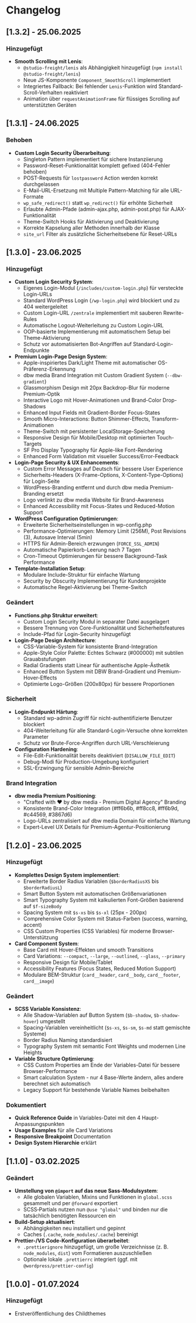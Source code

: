 # Changelog

## [1.3.2] - 25.06.2025

### Hinzugefügt

- **Smooth Scrolling mit Lenis**:
  - `@studio-freight/lenis` als Abhängigkeit hinzugefügt (`npm install @studio-freight/lenis`)
  - Neue JS-Komponente `Component_SmoothScroll` implementiert
  - Integriertes Fallback: Bei fehlender `Lenis`-Funktion wird Standard-Scroll-Verhalten reaktiviert
  - Animation über `requestAnimationFrame` für flüssiges Scrolling auf unterstützten Geräten

## [1.3.1] - 24.06.2025

### Behoben

- **Custom Login Security Überarbeitung**:
  - Singleton Pattern implementiert für sichere Instanziierung
  - Password-Reset-Funktionalität komplett gefixed (404-Fehler behoben)
  - POST-Requests für `lostpassword` Action werden korrekt durchgelassen
  - E-Mail-URL-Ersetzung mit Multiple Pattern-Matching für alle URL-Formate
  - `wp_safe_redirect()` statt `wp_redirect()` für erhöhte Sicherheit
  - Erlaubte Admin-Pfade (admin-ajax.php, admin-post.php) für AJAX-Funktionalität
  - Theme-Switch Hooks für Aktivierung und Deaktivierung
  - Korrekte Kapselung aller Methoden innerhalb der Klasse
  - `site_url` Filter als zusätzliche Sicherheitsebene für Reset-URLs

## [1.3.0] - 23.06.2025

### Hinzugefügt

- **Custom Login Security System**:
  - Eigenes Login-Modul (`/includes/custom-login.php`) für versteckte Login-URLs
  - Standard WordPress Login (`/wp-login.php`) wird blockiert und zu 404 weitergeleitet
  - Custom Login-URL `/zentrale` implementiert mit sauberen Rewrite-Rules
  - Automatische Logout-Weiterleitung zu Custom Login-URL
  - OOP-basierte Implementierung mit automatischem Setup bei Theme-Aktivierung
  - Schutz vor automatisierten Bot-Angriffen auf Standard-Login-Endpunkte
- **Premium Login-Page Design System**:
  - Apple-inspiriertes Dark/Light Theme mit automatischer OS-Präferenz-Erkennung
  - dbw media Brand Integration mit Custom Gradient System (`--dbw-gradient`)
  - Glassmorphism Design mit 20px Backdrop-Blur für moderne Premium-Optik
  - Interactive Logo mit Hover-Animationen und Brand-Color Drop-Shadows
  - Enhanced Input Fields mit Gradient-Border Focus-States
  - Smooth Micro-Interactions: Button Shimmer-Effects, Transform-Animationen
  - Theme-Switch mit persistenter LocalStorage-Speicherung
  - Responsive Design für Mobile/Desktop mit optimierten Touch-Targets
  - SF Pro Display Typography für Apple-like Font-Rendering
  - Enhanced Form Validation mit visueller Success/Error-Feedback
- **Login-Page Security & UX Enhancements**:
  - Custom Error Messages auf Deutsch für bessere User Experience
  - Sicherheits-Headers (X-Frame-Options, X-Content-Type-Options) für Login-Seite
  - WordPress-Branding entfernt und durch dbw media Premium-Branding ersetzt
  - Logo verlinkt zu dbw media Website für Brand-Awareness
  - Enhanced Accessibility mit Focus-States und Reduced-Motion Support
- **WordPress Configuration Optimierungen**:
  - Erweiterte Sicherheitseinstellungen in wp-config.php
  - Performance-Optimierungen: Memory Limit (256M), Post Revisions (3), Autosave Interval (5min)
  - HTTPS für Admin-Bereich erzwungen (`FORCE_SSL_ADMIN`)
  - Automatische Papierkorb-Leerung nach 7 Tagen
  - Cron-Timeout Optimierungen für bessere Background-Task Performance
- **Template-Installation Setup**:
  - Modulare Include-Struktur für einfache Wartung
  - Security by Obscurity Implementierung für Kundenprojekte
  - Automatische Regel-Aktivierung bei Theme-Switch

### Geändert

- **Functions.php Struktur erweitert**:
  - Custom Login Security Modul in separater Datei ausgelagert
  - Bessere Trennung von Core-Funktionalität und Sicherheitsfeatures
  - Include-Pfad für Login-Security hinzugefügt
- **Login-Page Design Architecture**:
  - CSS-Variable-System für konsistente Brand-Integration
  - Apple-Style Color Palette: Echtes Schwarz (#000000) mit subtilen Grauabstufungen
  - Radial Gradients statt Linear für authentische Apple-Ästhetik
  - Enhanced Button System mit DBW Brand-Gradient und Premium-Hover-Effects
  - Optimierte Logo-Größen (200x80px) für bessere Proportionen

### Sicherheit

- **Login-Endpunkt Härtung**:
  - Standard wp-admin Zugriff für nicht-authentifizierte Benutzer blockiert
  - 404-Weiterleitung für alle Standard-Login-Versuche ohne korrekten Parameter
  - Schutz vor Brute-Force-Angriffen durch URL-Verschleierung
- **Configuration Hardening**:
  - File-Edit-Funktionalität bereits deaktiviert (`DISALLOW_FILE_EDIT`)
  - Debug-Modi für Production-Umgebung konfiguriert
  - SSL-Erzwingung für sensible Admin-Bereiche

### Brand Integration

- **dbw media Premium Positioning**:
  - "Crafted with ❤️ by dbw media - Premium Digital Agency" Branding
  - Konsistente Brand-Color Integration (#ff6b6b, #ff8cc8, #ff6b9d, #c44569, #3867d6)
  - Logo-URLs zentralisiert auf dbw media Domain für einfache Wartung
  - Expert-Level UX Details für Premium-Agentur-Positionierung

## [1.2.0] - 23.06.2025

### Hinzugefügt

- **Komplettes Design System implementiert**:
  - Erweiterte Border Radius Variablen (`$borderRadiusXS` bis `$borderRadiusL`)
  - Smart Button System mit automatischen Größenvariationen
  - Smart Typography System mit kalkulierten Font-Größen basierend auf `$f-sizeBody`
  - Spacing System mit `$s-xs` bis `$s-xl` (25px - 200px)
  - Comprehensive Color System mit Status-Farben (success, warning, accent)
  - CSS Custom Properties (CSS Variables) für moderne Browser-Unterstützung
- **Card Component System**:
  - Base Card mit Hover-Effekten und smooth Transitions
  - Card Variations: `--compact`, `--large`, `--outlined`, `--glass`, `--primary`
  - Responsive Design für Mobile/Tablet
  - Accessibility Features (Focus States, Reduced Motion Support)
  - Modulare BEM-Struktur (`card__header`, `card__body`, `card__footer`, `card__image`)

### Geändert

- **SCSS Variable Konsistenz**:
  - Alle Shadow-Variablen auf Button System (`$b-shadow`, `$b-shadow-hover`) umgestellt
  - Spacing-Variablen vereinheitlicht (`$s-xs`, `$s-sm`, `$s-md` statt gemischte Systeme)
  - Border Radius Naming standardisiert
  - Typography System mit semantic Font Weights und modernen Line Heights
- **Variable Structure Optimierung**:
  - CSS Custom Properties am Ende der Variables-Datei für bessere Browser-Performance
  - Smart calculation System - nur 4 Base-Werte ändern, alles andere berechnet sich automatisch
  - Legacy Support für bestehende Variable Names beibehalten

### Dokumentiert

- **Quick Reference Guide** in Variables-Datei mit den 4 Haupt-Anpassungspunkten
- **Usage Examples** für alle Card Variations
- **Responsive Breakpoint** Documentation
- **Design System Hierarchie** erklärt

## [1.1.0] - 03.02.2025

### Geändert

- **Umstellung von `@import` auf das neue Sass‐Modulsystem**:
  - Alle globalen Variablen, Mixins und Funktionen in `global.scss` gesammelt und per `@forward` exportiert
  - SCSS‐Partials nutzen nun `@use "global"` und binden nur die tatsächlich benötigten Ressourcen ein
- **Build‐Setup aktualisiert**:
  - Abhängigkeiten neu installiert und gepinnt
  - Caches (`.cache`, `node_modules/.cache`) bereinigt
- **Prettier-/VS Code‐Konfiguration überarbeitet**:
  - `.prettierignore` hinzugefügt, um große Verzeichnisse (z. B. `node_modules`, `dist`) vom Formatieren auszuschließen
  - Optionale lokale `.prettierrc` integriert (ggf. mit `@wordpress/prettier-config`)

## [1.0.0] - 01.07.2024

### Hinzugefügt

- Erstveröffentlichung des Childthemes
